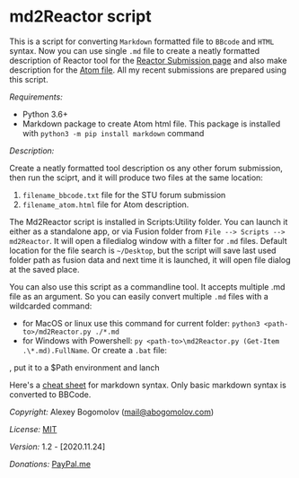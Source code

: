 # md2Reactor script

This is a script for converting `Markdown` formatted file to `BBcode` and `HTML` syntax.
Now you can use single `.md` file to create a neatly formatted description of Reactor tool for the [Reactor Submission page](https://www.steakunderwater.com/wesuckless/viewforum.php?f=33) and also make description for the [Atom file](https://www.steakunderwater.com/wesuckless/viewtopic.php?f=33&t=1799). All my recent submissions are prepared using this script. 

_Requirements:_

* Python 3.6+
* Markdown package to create Atom html file. This package is installed with `python3 -m pip install markdown` command 

_Description:_

Create a neatly formatted tool description os any other forum submission, then run the sciprt, and it will produce two files at the same location:
 
1. `filename_bbcode.txt` file for the STU forum submission
2. `filename_atom.html` file for Atom description.

The Md2Reactor script is installed in Scripts:Utility folder. You can launch it either as a standalone app, or via Fusion folder from `File --> Scripts --> md2Reactor`. It will open a filedialog window with a filter for `.md` files. Default location for the file search is `~/Desktop`, but the script will save last used folder path as fusion data and next time it is launched, it will open file dialog at the saved place.

You can also use this script as a commandline tool. It accepts multiple .md file as an argument. So you can easily convert multiple `.md` files with a wildcarded command:

* for MacOS or linux use this command for current folder: `python3 <path-to>/md2Reactor.py ./*.md`
* for Windows with Powershell: `py <path-to>\md2Reactor.py (Get-Item .\*.md).FullName`. Or create a `.bat` file:

    

, put it to a $Path environment and lanch

Here's a [cheat sheet](https://www.markdownguide.org/cheat-sheet/) for markdown syntax. Only basic markdown syntax is converted to BBCode.

_Copyright:_ Alexey Bogomolov (mail@abogomolov.com)

_License:_ [MIT](https://mit-license.org/)

_Version:_ 1.2 - [2020.11.24] 

_Donations:_ [PayPal.me](https://paypal.me/aabogomolov/5usd)
